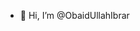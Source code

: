 - 👋 Hi, I’m @ObaidUllahIbrar

<!---
ObaidUllahIbrar/ObaidUllahIbrar is a ✨ special ✨ repository because its `README.md` (this file) appears on your GitHub profile.
You can click the Preview link to take a look at your changes.
--->
